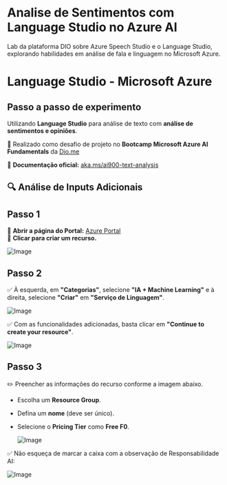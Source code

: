 # Analise de Sentimentos com Language Studio no Azure AI
Lab da plataforma DIO sobre  Azure Speech Studio e o Language Studio, explorando habilidades em análise de fala e linguagem no Microsoft Azure.
# Language Studio - Microsoft Azure  

## Passo a passo de experimento  
Utilizando **Language Studio** para análise de texto com **análise de sentimentos e opiniões**.  

📌 Realizado como desafio de projeto no **Bootcamp Microsoft Azure AI Fundamentals** da [Dio.me](https://www.dio.me)  

📄 **Documentação oficial:** [aka.ms/ai900-text-analysis](https://aka.ms/ai900-text-analysis)  

## 🔍 Análise de Inputs Adicionais  

## Passo 1  
🔹 **Abrir a página do Portal:** [Azure Portal](https://portal.azure.com/#home)  
🔹 **Clicar para criar um recurso.**  

![Image](https://github.com/user-attachments/assets/693629c4-cb13-431f-bbe2-a821af2c469c)

## Passo 2  
✅ À esquerda, em **"Categorias"**, selecione **"IA + Machine Learning"** e à direita, selecione **"Criar"** em **"Serviço de Linguagem"**.  

![Image](https://github.com/user-attachments/assets/de330fed-e1b0-4953-a187-a3be306759e9)

✅ Com as funcionalidades adicionadas, basta clicar em **"Continue to create your resource"**.  

![Image](https://github.com/user-attachments/assets/e71028e2-396b-4fb3-b78e-8fbdcef80514)

## Passo 3  
✏️ Preencher as informações do recurso conforme a imagem abaixo.  
- Escolha um **Resource Group**.  
- Defina um **nome** (deve ser único).  
- Selecione o **Pricing Tier** como **Free F0**.

  ![Image](https://github.com/user-attachments/assets/a0d55077-7cf7-4dc6-8567-91ee8367c2fb)

✅ Não esqueça de marcar a caixa com a observação de Responsabilidade AI:

![Image](https://github.com/user-attachments/assets/32f0b207-d578-4e7b-a008-9bf0574e507b)


